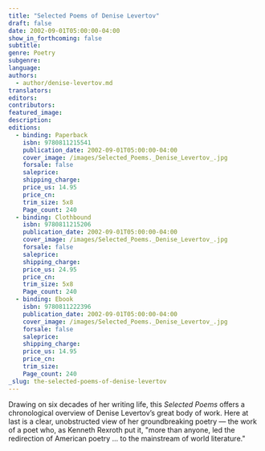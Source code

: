 ```yaml
---
title: "Selected Poems of Denise Levertov"
draft: false
date: 2002-09-01T05:00:00-04:00
show_in_forthcoming: false
subtitle:
genre: Poetry
subgenre:
language:
authors:
  - author/denise-levertov.md
translators:
editors:
contributors:
featured_image:
description:
editions:
  - binding: Paperback
    isbn: 9780811215541
    publication_date: 2002-09-01T05:00:00-04:00
    cover_image: /images/Selected_Poems._Denise_Levertov_.jpg
    forsale: false
    saleprice:
    shipping_charge:
    price_us: 14.95
    price_cn:
    trim_size: 5x8
    Page_count: 240
  - binding: Clothbound
    isbn: 9780811215206
    publication_date: 2002-09-01T05:00:00-04:00
    cover_image: /images/Selected_Poems._Denise_Levertov_.jpg
    forsale: false
    saleprice:
    shipping_charge:
    price_us: 24.95
    price_cn:
    trim_size: 5x8
    Page_count: 240
  - binding: Ebook
    isbn: 9780811222396
    publication_date: 2002-09-01T05:00:00-04:00
    cover_image: /images/Selected_Poems._Denise_Levertov_.jpg
    forsale: false
    saleprice:
    shipping_charge:
    price_us: 14.95
    price_cn:
    trim_size:
    Page_count: 240
_slug: the-selected-poems-of-denise-levertov
---
```


Drawing on six decades of her writing life, this _Selected Poems_ offers a chronological overview of Denise Levertov’s great body of work. Here at last is a clear, unobstructed view of her groundbreaking poetry — the work of a poet who, as Kenneth Rexroth put it, "more than anyone, led the redirection of American poetry ... to the mainstream of world literature."

